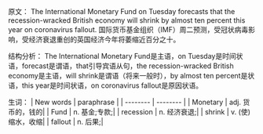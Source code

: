 

原文：
The International Monetary Fund on Tuesday forecasts that the recession-wracked British economy will shrink by almost ten percent this year on coronavirus fallout.
国际货币基金组织（IMF）周二预测，受冠状病毒影响，受经济衰退重创的英国经济今年将萎缩近百分之十。

结构分析：
The International Monetary Fund是主语，on Tuesday是时间状语，forecast是谓语，that引导宾语从句，the recession-wracked British economy是主语，will shrink是谓语（将来一般时），by almost ten percent是状语，this year是时间状语，on coronavirus fallout是原因状语。


生词：
| New words | paraphrase |
| --------  |  --------  |
| Monetary | adj. 货币的，钱的|
| Fund | n. 基金;专款;|
| recession | n. 经济衰退;|
| shrink | v. (使)缩水，收缩|
| fallout | n. 后果;|
